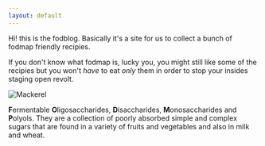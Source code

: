 ```yaml
---
layout: default
---
```


<div class="lead pretty-links">
  Hi! this is the fodblog. Basically it's a site for us to collect a bunch of fodmap friendly recipies.

  If you don't know what fodmap is, lucky you, you might still like some of the recipies but you won't *have* to eat *only*  them in order to stop your insides staging open revolt. 
  
  ![Mackerel]({{https://fodblog.github.io/}}/assets/pictures/mackerel.png)
  
 **F**ermentable **O**ligosaccharides, **D**isaccharides, **M**onosaccharides and **P**olyols. They are a collection of poorly absorbed simple and complex sugars that are found in a variety of fruits and vegetables and also in milk and wheat.  

</div>
